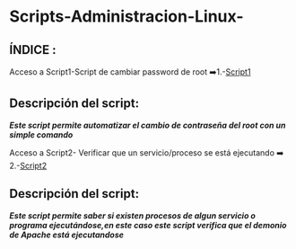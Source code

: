 # Scripts-Administracion-Linux-

## ÍNDICE : ##
Acceso a Script1-Script de cambiar password de root
➡️1.-[Script1](https://github.com/Moisesmart/wget/blob/main/1.-Introducción.md)

## Descripción del script: ##
***Este script permite automatizar el cambio de contraseña del root con un simple comando***

 Acceso a Script2- Verificar que un servicio/proceso se está ejecutando ➡️
 2.-[Script2](https://github.com/Moisesmart/Scripts-Administracion-Linux-/blob/main/Ejecucionproceso)

## Descripción del script: ## 

***Este script permite saber si existen procesos de algun servicio o programa ejecutándose,en este caso este script verifica que el demonio de Apache está ejecutandose***
